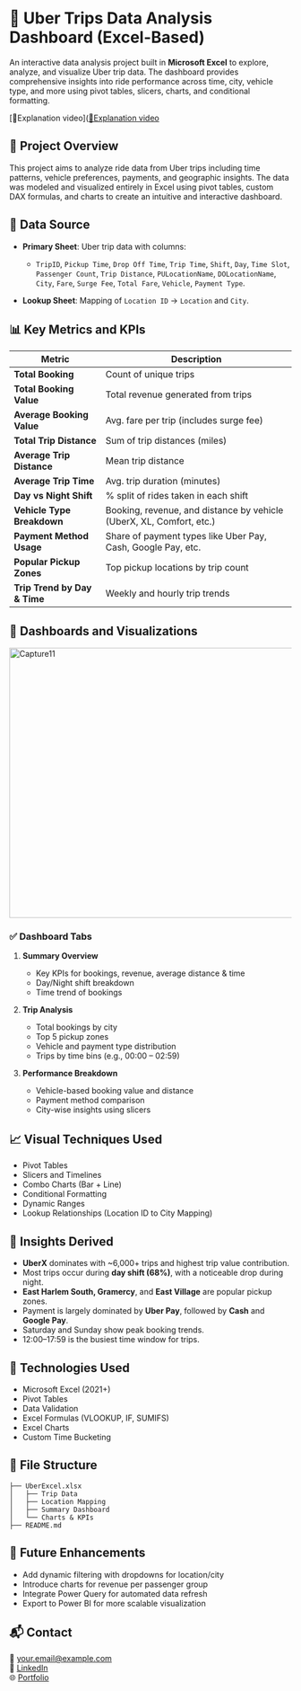 # 🚖 Uber Trips Data Analysis Dashboard (Excel-Based)

An interactive data analysis project built in **Microsoft Excel** to explore, analyze, and visualize Uber trip data. The dashboard provides comprehensive insights into ride performance across time, city, vehicle type, and more using pivot tables, slicers, charts, and conditional formatting.

[🎥Explanation video]([🎥Explanation video](https://www.youtube.com/watch?v=1dVfahyzE7g)


## 📌 Project Overview

This project aims to analyze ride data from Uber trips including time patterns, vehicle preferences, payments, and geographic insights. The data was modeled and visualized entirely in Excel using pivot tables, custom DAX formulas, and charts to create an intuitive and interactive dashboard.



## 🧾 Data Source

- **Primary Sheet**: Uber trip data with columns:
  - `TripID`, `Pickup Time`, `Drop Off Time`, `Trip Time`, `Shift`, `Day`, `Time Slot`, `Passenger Count`, `Trip Distance`, `PULocationName`, `DOLocationName`, `City`, `Fare`, `Surge Fee`, `Total Fare`, `Vehicle`, `Payment Type`.

- **Lookup Sheet**: Mapping of `Location ID` → `Location` and `City`.



## 📊 Key Metrics and KPIs

| Metric | Description |
|--------|-------------|
| **Total Booking** | Count of unique trips |
| **Total Booking Value** | Total revenue generated from trips |
| **Average Booking Value** | Avg. fare per trip (includes surge fee) |
| **Total Trip Distance** | Sum of trip distances (miles) |
| **Average Trip Distance** | Mean trip distance |
| **Average Trip Time** | Avg. trip duration (minutes) |
| **Day vs Night Shift** | % split of rides taken in each shift |
| **Vehicle Type Breakdown** | Booking, revenue, and distance by vehicle (UberX, XL, Comfort, etc.) |
| **Payment Method Usage** | Share of payment types like Uber Pay, Cash, Google Pay, etc. |
| **Popular Pickup Zones** | Top pickup locations by trip count |
| **Trip Trend by Day & Time** | Weekly and hourly trip trends |


## 📌 Dashboards and Visualizations
<img width="913" height="481" alt="Capture11" src="https://github.com/user-attachments/assets/71a3bac1-5dcc-4193-b361-a83eea170b8b" />


### ✅ Dashboard Tabs

1. **Summary Overview**
   - Key KPIs for bookings, revenue, average distance & time
   - Day/Night shift breakdown
   - Time trend of bookings

2. **Trip Analysis**
   - Total bookings by city
   - Top 5 pickup zones
   - Vehicle and payment type distribution
   - Trips by time bins (e.g., 00:00 – 02:59)

3. **Performance Breakdown**
   - Vehicle-based booking value and distance
   - Payment method comparison
   - City-wise insights using slicers



## 📈 Visual Techniques Used

- Pivot Tables
- Slicers and Timelines
- Combo Charts (Bar + Line)
- Conditional Formatting
- Dynamic Ranges
- Lookup Relationships (Location ID to City Mapping)



## 🧠 Insights Derived

- **UberX** dominates with ~6,000+ trips and highest trip value contribution.
- Most trips occur during **day shift (68%)**, with a noticeable drop during night.
- **East Harlem South, Gramercy**, and **East Village** are popular pickup zones.
- Payment is largely dominated by **Uber Pay**, followed by **Cash** and **Google Pay**.
- Saturday and Sunday show peak booking trends.
- 12:00–17:59 is the busiest time window for trips.


## 🚀 Technologies Used

- Microsoft Excel (2021+)
- Pivot Tables
- Data Validation
- Excel Formulas (VLOOKUP, IF, SUMIFS)
- Excel Charts
- Custom Time Bucketing



## 📁 File Structure

```
├── UberExcel.xlsx
│   ├── Trip Data
│   ├── Location Mapping
│   ├── Summary Dashboard
│   └── Charts & KPIs
├── README.md
```



## 🧩 Future Enhancements

- Add dynamic filtering with dropdowns for location/city
- Introduce charts for revenue per passenger group
- Integrate Power Query for automated data refresh
- Export to Power BI for more scalable visualization



## 📬 Contact

📧 your.email@example.com  
🔗 [LinkedIn](https://linkedin.com/in/yourprofile)  
🌐 [Portfolio](https://yourportfolio.com)

